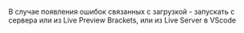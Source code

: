 В случае появления ошибок связанных с загрузкой - запускать с сервера или из Live Preview Brackets, или из Live Server в VScode